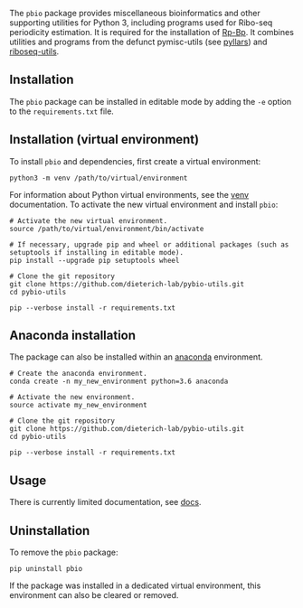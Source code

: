 The `pbio` package provides miscellaneous bioinformatics and other supporting utilities for Python 3, including 
programs used for Ribo-seq periodicity estimation. It is required for the installation of [Rp-Bp](https://github.com/dieterich-lab/rp-bp). 
It combines utilities and programs from the defunct pymisc-utils (see [pyllars](https://github.com/bmmalone/pyllars))
and [riboseq-utils](https://github.com/dieterich-lab/riboseq-utils).


## Installation

The `pbio` package can be installed in editable mode by adding the `-e` option to 
the `requirements.txt` file. 

## Installation (virtual environment)

To install `pbio` and dependencies, first create a virtual environment:
 
```
python3 -m venv /path/to/virtual/environment
```

For information about Python virtual environments, see the [venv](https://docs.python.org/3/library/venv.html) documentation.
To activate the new virtual environment and install `pbio`:

```
# Activate the new virtual environment.
source /path/to/virtual/environment/bin/activate

# If necessary, upgrade pip and wheel or additional packages (such as setuptools if installing in editable mode).
pip install --upgrade pip setuptools wheel

# Clone the git repository
git clone https://github.com/dieterich-lab/pybio-utils.git
cd pybio-utils

pip --verbose install -r requirements.txt

```

## Anaconda installation

The package can also be installed within an [anaconda](https://www.continuum.io/) environment. 

```
# Create the anaconda environment.
conda create -n my_new_environment python=3.6 anaconda

# Activate the new environment.
source activate my_new_environment

# Clone the git repository
git clone https://github.com/dieterich-lab/pybio-utils.git
cd pybio-utils

pip --verbose install -r requirements.txt
```

## Usage

There is currently limited documentation, see [docs](docs/bio.md).

## Uninstallation

To remove the `pbio` package:

```
pip uninstall pbio
```

If the package was installed in a dedicated virtual environment, this environment can also be cleared or removed.